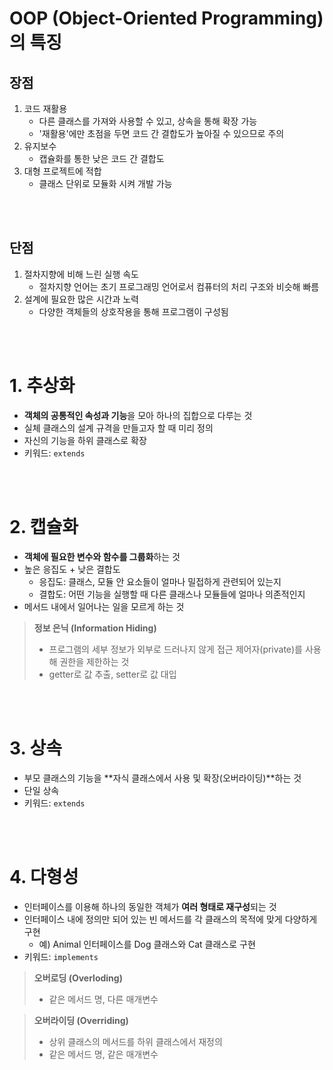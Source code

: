 # OOP (Object-Oriented Programming)의 특징

## 장점
1.  코드 재활용
    - 다른 클래스를 가져와 사용할 수 있고, 상속을 통해 확장 가능
    - '재활용'에만 초점을 두면 코드 간 결합도가 높아질 수 있으므로 주의
2. 유지보수
    - 캡슐화를 통한 낮은 코드 간 결합도
3. 대형 프로젝트에 적합
    - 클래스 단위로 모듈화 시켜 개발 가능

<br><br>

## 단점
1. 절차지향에 비해 느린 실행 속도
    - 절차지향 언어는 초기 프로그래밍 언어로서 컴퓨터의 처리 구조와 비슷해 빠름
2. 설계에 필요한 많은 시간과 노력
    - 다양한 객체들의 상호작용을 통해 프로그램이 구성됨

<br><br>

# 1. 추상화
- **객체의 공통적인 속성과 기능**을 모아 하나의 집합으로 다루는 것
- 실체 클래스의 설계 규격을 만들고자 할 때 미리 정의
- 자신의 기능을 하위 클래스로 확장
- 키워드: ```extends```

<br><br>

# 2. 캡슐화
- **객체에 필요한 변수와 함수를 그룹화**하는 것
- 높은 응집도 + 낮은 결합도
    - 응집도: 클래스, 모듈 안 요소들이 얼마나 밀접하게 관련되어 있는지
    - 결합도: 어떤 기능을 실행할 때 다른 클래스나 모듈들에 얼마나 의존적인지
- 메서드 내에서 일어나는 일을 모르게 하는 것
> **정보 은닉 (Information Hiding)**  
> - 프로그램의 세부 정보가 외부로 드러나지 않게 접근 제어자(private)를 사용해 권한을 제한하는 것
> - getter로 값 추출, setter로 값 대입

<br><br>

# 3. 상속
- 부모 클래스의 기능을 **자식 클래스에서 사용 및 확장(오버라이딩)**하는 것
- 단일 상속
- 키워드: ```extends```

<br><br>

# 4. 다형성
- 인터페이스를 이용해 하나의 동일한 객체가 **여러 형태로 재구성**되는 것
- 인터페이스 내에 정의만 되어 있는 빈 메서드를 각 클래스의 목적에 맞게 다양하게 구현
    - 예) Animal 인터페이스를 Dog 클래스와 Cat 클래스로 구현
- 키워드: ```implements```
> **오버로딩 (Overloding)**  
> - 같은 메서드 명, 다른 매개변수

> **오버라이딩 (Overriding)**  
> - 상위 클래스의 메서드를 하위 클래스에서 재정의
> - 같은 메서드 명, 같은 매개변수